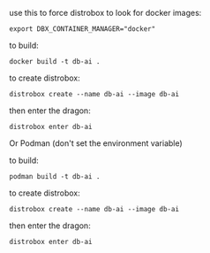use this to force distrobox to look for docker images:

```
export DBX_CONTAINER_MANAGER="docker"
```

to build:

```
docker build -t db-ai .

```

to create distrobox:

```
distrobox create --name db-ai --image db-ai

```

then enter the dragon:

```
distrobox enter db-ai

```

Or Podman (don't set the environment variable)

to build:

```
podman build -t db-ai .

```

to create distrobox:

```
distrobox create --name db-ai --image db-ai

```

then enter the dragon:

```
distrobox enter db-ai

```
